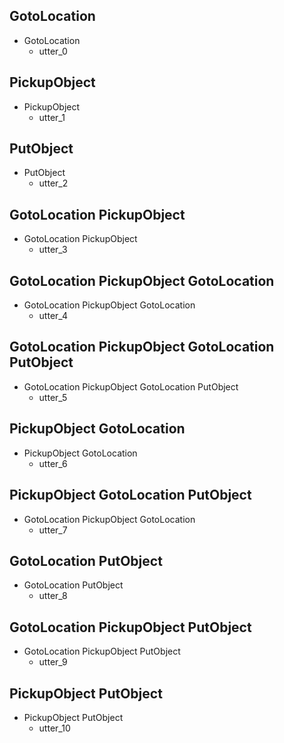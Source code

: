 ## GotoLocation
* GotoLocation
  - utter_0

## PickupObject
* PickupObject
  - utter_1

## PutObject
* PutObject
  - utter_2

## GotoLocation PickupObject
* GotoLocation PickupObject
  - utter_3

## GotoLocation PickupObject GotoLocation
* GotoLocation PickupObject GotoLocation
  - utter_4

## GotoLocation PickupObject GotoLocation PutObject
* GotoLocation PickupObject GotoLocation PutObject
  - utter_5

## PickupObject GotoLocation
* PickupObject GotoLocation
  - utter_6

## PickupObject GotoLocation PutObject
* GotoLocation PickupObject GotoLocation
  - utter_7

## GotoLocation PutObject
* GotoLocation PutObject
  - utter_8

## GotoLocation PickupObject PutObject
* GotoLocation PickupObject PutObject
  - utter_9

## PickupObject PutObject
* PickupObject PutObject
  - utter_10
